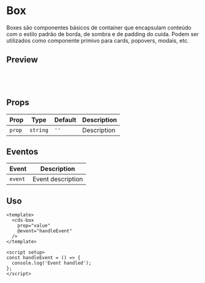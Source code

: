 # Box

Boxes são componentes básicos de container que encapsulam conteúdo com o estilo padrão de borda, de sombra e de padding do cuida. Podem ser utilizados como componente primivo para cards, popovers, modais, etc.

## Preview

<script setup>
import Box from '@/components/Box.vue';

const handleClick = () => {
  console.log('Component interaction');
};
</script>

<div class="demo-container">
  <Box />
</div>

## Props

| Prop | Type | Default | Description |
|------|------|---------|-------------|
| `prop` | `string` | `''` | Description |

## Eventos

| Event | Description |
|-------|-------------|
| `event` | Event description |

## Uso

```vue
<template>
  <cds-box
    prop="value"
    @event="handleEvent"
  />
</template>

<script setup>
const handleEvent = () => {
  console.log('Event handled');
};
</script>
```

<style scoped>
.demo-container {
  padding: 20px;
  border: 1px solid var(--vp-c-border);
  border-radius: 8px;
  margin: 16px 0;
}
</style>